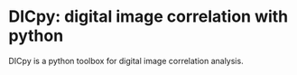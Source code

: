 # DICpy: digital image correlation with python
DICpy is a python toolbox for digital image correlation analysis.
